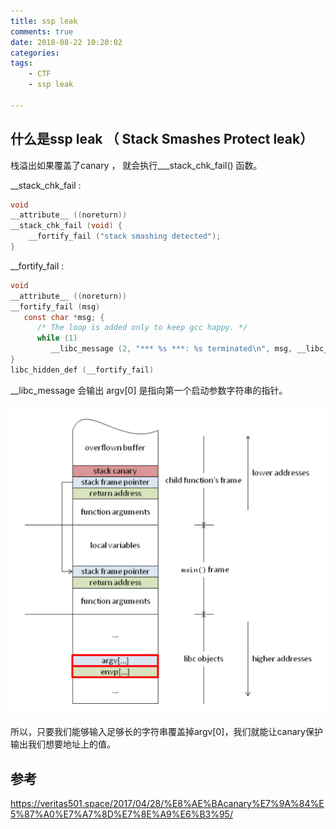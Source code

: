 ```yaml
---
title: ssp leak
comments: true
date: 2018-08-22 10:20:02
categories:
tags:
	- CTF
	- ssp leak
	
---
```


## 什么是ssp leak （ Stack Smashes Protect leak）

栈溢出如果覆盖了canary ， 就会执行___stack_chk_fail() 函数。

__stack_chk_fail :

```c
void 
__attribute__ ((noreturn)) 
__stack_chk_fail (void) {   
	__fortify_fail ("stack smashing detected"); 
}
```

__fortify_fail : 

```c
void 
__attribute__ ((noreturn)) 
__fortify_fail (msg)
   const char *msg; {
      /* The loop is added only to keep gcc happy. */
      while (1)
         __libc_message (2, "*** %s ***: %s terminated\n", msg, __libc_argv[0] ?: "<unknown>") 
} 
libc_hidden_def (__fortify_fail)
```

__libc_message 会输出 argv[0] 是指向第一个启动参数字符串的指针。

![canary](ssp-leak/canary.png)

所以，只要我们能够输入足够长的字符串覆盖掉argv[0]，我们就能让canary保护输出我们想要地址上的值。 



## 参考

https://veritas501.space/2017/04/28/%E8%AE%BAcanary%E7%9A%84%E5%87%A0%E7%A7%8D%E7%8E%A9%E6%B3%95/
